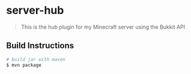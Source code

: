 # server-hub

> This is the hub plugin for my Minecraft server using the Bukkit API

## Build Instructions

```bash
# build jar with maven
$ mvn package
```
